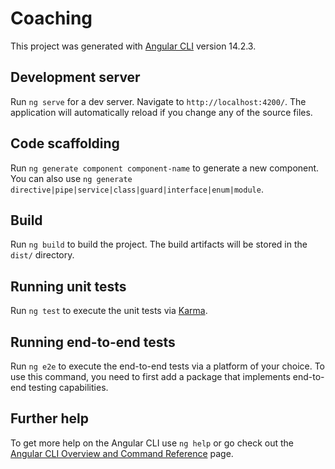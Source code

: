 # Coaching

This project was generated with [Angular CLI](https://github.com/angular/angular-cli) version 14.2.3.

## Development server

Run `ng serve` for a dev server. Navigate to `http://localhost:4200/`. The application will automatically reload if you change any of the source files.

## Code scaffolding

Run `ng generate component component-name` to generate a new component. You can also use `ng generate directive|pipe|service|class|guard|interface|enum|module`.

## Build

Run `ng build` to build the project. The build artifacts will be stored in the `dist/` directory.

## Running unit tests

Run `ng test` to execute the unit tests via [Karma](https://karma-runner.github.io).

## Running end-to-end tests

Run `ng e2e` to execute the end-to-end tests via a platform of your choice. To use this command, you need to first add a package that implements end-to-end testing capabilities.

## Further help

To get more help on the Angular CLI use `ng help` or go check out the [Angular CLI Overview and Command Reference](https://angular.io/cli) page.
